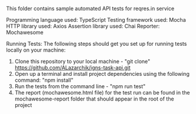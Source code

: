 This folder contains sample automated API tests for reqres.in service

Programming language used: TypeScript
Testing framework used: Mocha
HTTP library used: Axios
Assertion library used: Chai
Reporter: Mochawesome

Running Tests: The following steps should get you set up for running tests locally on your machine:

1. Clone this repository to your local machine - "git clone" https://github.com/ALazarchik/igns-task-api.git
2. Open up a terminal and install project dependencies using the following command: "npm install"
3. Run the tests from the command line - "npm run test"
4. The report (mochawesome.html file) for the test run can be found in the mochawesome-report folder that should appear in the root of the project
